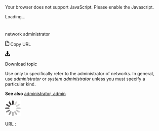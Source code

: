 Your browser does not support JavaScript. Please enable the Javascript.

Loading...

# 

network administrator

![Copy URL](network-administrator_files/Copy.png)
Copy URL

![Download](network-administrator_files/Download.png)

Download topic

Use only to specifically refer to the administrator of networks. In general, use *administrator* or *system administrator* unless you must specify a particular kind.

**See also** [administrator, admin](https://worldready.cloudapp.net/Styleguide/Read?id=2700&topicid=32359)

![In progress](network-administrator_files/activity-large.gif)

URL :
